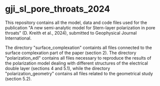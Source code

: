 # gji_sl_pore_throats_2024

This repository contains all the model, data and code files used for the publication "A new semi-analytic model for Stern-layer polarization in pore throats" (D. Kreith et al., 2024), submitted to Geophysical Journal International.

The directory "surface_complexation" containts all files connected to the surface complexation part of the paper (section 2). The directory "polarization_edl" contains all files necessary to reproduce the results of the polarization model dealing with different structures of the electrical double layer (sections 4 and 5.1), while the directory "polarization_geometry" contains all files related to the geometrical study (section 5.2).
